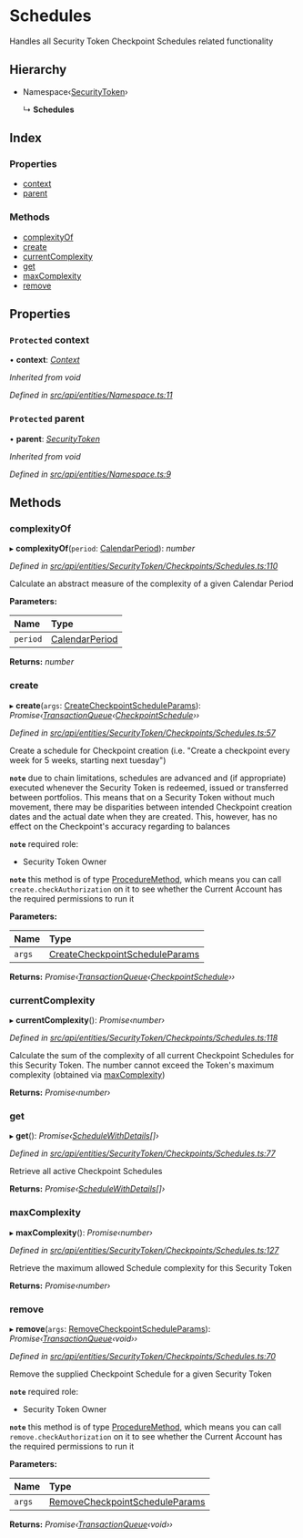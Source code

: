 # Schedules

Handles all Security Token Checkpoint Schedules related functionality

## Hierarchy

* Namespace‹[SecurityToken](securitytoken.md)›

  ↳ **Schedules**

## Index

### Properties

* [context](schedules.md#protected-context)
* [parent](schedules.md#protected-parent)

### Methods

* [complexityOf](schedules.md#complexityof)
* [create](schedules.md#create)
* [currentComplexity](schedules.md#currentcomplexity)
* [get](schedules.md#get)
* [maxComplexity](schedules.md#maxcomplexity)
* [remove](schedules.md#remove)

## Properties

### `Protected` context

• **context**: [_Context_](context.md)

_Inherited from void_

_Defined in_ [_src/api/entities/Namespace.ts:11_](https://github.com/PolymathNetwork/polymesh-sdk/blob/23062de4/src/api/entities/Namespace.ts#L11)

### `Protected` parent

• **parent**: [_SecurityToken_](securitytoken.md)

_Inherited from void_

_Defined in_ [_src/api/entities/Namespace.ts:9_](https://github.com/PolymathNetwork/polymesh-sdk/blob/23062de4/src/api/entities/Namespace.ts#L9)

## Methods

### complexityOf

▸ **complexityOf**\(`period`: [CalendarPeriod](../interfaces/calendarperiod.md)\): _number_

_Defined in_ [_src/api/entities/SecurityToken/Checkpoints/Schedules.ts:110_](https://github.com/PolymathNetwork/polymesh-sdk/blob/23062de4/src/api/entities/SecurityToken/Checkpoints/Schedules.ts#L110)

Calculate an abstract measure of the complexity of a given Calendar Period

**Parameters:**

| Name | Type |
| :--- | :--- |
| `period` | [CalendarPeriod](../interfaces/calendarperiod.md) |

**Returns:** _number_

### create

▸ **create**\(`args`: [CreateCheckpointScheduleParams](../interfaces/createcheckpointscheduleparams.md)\): _Promise‹_[_TransactionQueue_](transactionqueue.md)_‹_[_CheckpointSchedule_](checkpointschedule.md)_››_

_Defined in_ [_src/api/entities/SecurityToken/Checkpoints/Schedules.ts:57_](https://github.com/PolymathNetwork/polymesh-sdk/blob/23062de4/src/api/entities/SecurityToken/Checkpoints/Schedules.ts#L57)

Create a schedule for Checkpoint creation \(i.e. "Create a checkpoint every week for 5 weeks, starting next tuesday"\)

**`note`** due to chain limitations, schedules are advanced and \(if appropriate\) executed whenever the Security Token is redeemed, issued or transferred between portfolios. This means that on a Security Token without much movement, there may be disparities between intended Checkpoint creation dates and the actual date when they are created. This, however, has no effect on the Checkpoint's accuracy regarding to balances

**`note`** required role:

* Security Token Owner

**`note`** this method is of type [ProcedureMethod](../interfaces/proceduremethod.md), which means you can call `create.checkAuthorization` on it to see whether the Current Account has the required permissions to run it

**Parameters:**

| Name | Type |
| :--- | :--- |
| `args` | [CreateCheckpointScheduleParams](../interfaces/createcheckpointscheduleparams.md) |

**Returns:** _Promise‹_[_TransactionQueue_](transactionqueue.md)_‹_[_CheckpointSchedule_](checkpointschedule.md)_››_

### currentComplexity

▸ **currentComplexity**\(\): _Promise‹number›_

_Defined in_ [_src/api/entities/SecurityToken/Checkpoints/Schedules.ts:118_](https://github.com/PolymathNetwork/polymesh-sdk/blob/23062de4/src/api/entities/SecurityToken/Checkpoints/Schedules.ts#L118)

Calculate the sum of the complexity of all current Checkpoint Schedules for this Security Token. The number cannot exceed the Token's maximum complexity \(obtained via [maxComplexity](schedules.md#maxcomplexity)\)

**Returns:** _Promise‹number›_

### get

▸ **get**\(\): _Promise‹_[_ScheduleWithDetails_](../interfaces/schedulewithdetails.md)_\[\]›_

_Defined in_ [_src/api/entities/SecurityToken/Checkpoints/Schedules.ts:77_](https://github.com/PolymathNetwork/polymesh-sdk/blob/23062de4/src/api/entities/SecurityToken/Checkpoints/Schedules.ts#L77)

Retrieve all active Checkpoint Schedules

**Returns:** _Promise‹_[_ScheduleWithDetails_](../interfaces/schedulewithdetails.md)_\[\]›_

### maxComplexity

▸ **maxComplexity**\(\): _Promise‹number›_

_Defined in_ [_src/api/entities/SecurityToken/Checkpoints/Schedules.ts:127_](https://github.com/PolymathNetwork/polymesh-sdk/blob/23062de4/src/api/entities/SecurityToken/Checkpoints/Schedules.ts#L127)

Retrieve the maximum allowed Schedule complexity for this Security Token

**Returns:** _Promise‹number›_

### remove

▸ **remove**\(`args`: [RemoveCheckpointScheduleParams](../interfaces/removecheckpointscheduleparams.md)\): _Promise‹_[_TransactionQueue_](transactionqueue.md)_‹void››_

_Defined in_ [_src/api/entities/SecurityToken/Checkpoints/Schedules.ts:70_](https://github.com/PolymathNetwork/polymesh-sdk/blob/23062de4/src/api/entities/SecurityToken/Checkpoints/Schedules.ts#L70)

Remove the supplied Checkpoint Schedule for a given Security Token

**`note`** required role:

* Security Token Owner

**`note`** this method is of type [ProcedureMethod](../interfaces/proceduremethod.md), which means you can call `remove.checkAuthorization` on it to see whether the Current Account has the required permissions to run it

**Parameters:**

| Name | Type |
| :--- | :--- |
| `args` | [RemoveCheckpointScheduleParams](../interfaces/removecheckpointscheduleparams.md) |

**Returns:** _Promise‹_[_TransactionQueue_](transactionqueue.md)_‹void››_

